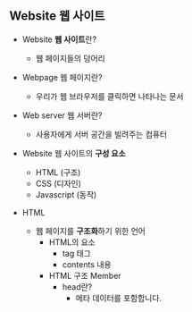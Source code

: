 ## Website 웹 사이트

* Website **웹 사이트**란? 
  * 웹 페이지들의 덩어리
* Webpage 웹 페이지란?
  * 우리가 웹 브라우저를 클릭하면 나타나는 문서
* Web server 웹 서버란?
  * 사용자에게 서버 공간을 빌려주는 컴퓨터 



* Website 웹 사이트의 **구성 요소**
  * HTML (구조)
  * CSS (디자인)
  * Javascript (동작)



* HTML
  * 웹 페이지를 **구조화**하기 위한 언어
    * HTML의 요소
      * tag 태그
      * contents 내용
    * HTML 구조 Member
      * head란?
        * 메타 데이터를 포함합니다.